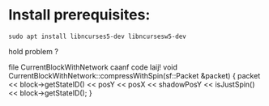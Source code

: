 # Install prerequisites:

    sudo apt install libncurses5-dev libncursesw5-dev

hold problem ?

file CurrentBlockWithNetwork caanf code laij!
void CurrentBlockWithNetwork::compressWithSpin(sf::Packet &packet) {
    packet << block->getStateID() << posY << posX << shadowPosY << isJustSpin() << block->getStateID();
}